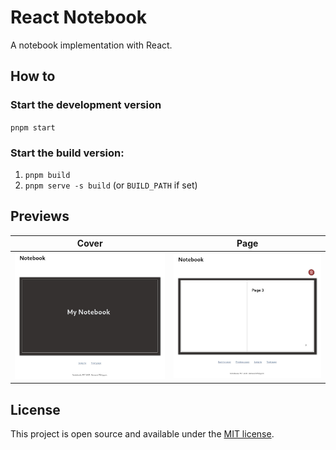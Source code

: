 # React Notebook

A notebook implementation with React.

## How to

### Start the development version

`pnpm start`

### Start the build version:

1. `pnpm build`
2. `pnpm serve -s build` (or `BUILD_PATH` if set)

## Previews

| Cover                                        | Page                                       |
| -------------------------------------------- | ------------------------------------------ |
| ![Cover preview](./public/preview-cover.jpg) | ![Page preview](./public/preview-page.jpg) |

## License

This project is open source and available under the [MIT license](../LICENSE).
